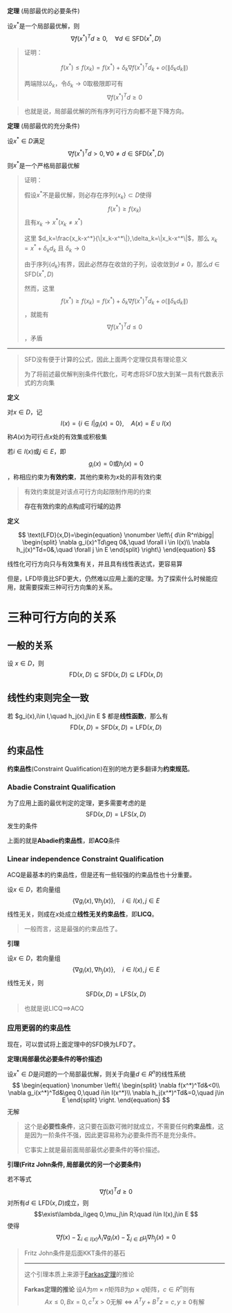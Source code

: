 **定理** (局部最优的必要条件)

设$x^*$是一个局部最优解，则$$\nabla f(x^*)^Td\geq 0,\quad \forall d\in \text{SFD}(x^*,D) $$

> 证明：
>
> $$f(x^*)\leq f(x_k)=f(x^*)+\delta_k\nabla f(x^*)^Td_k+o(\|\delta_kd_k\|) $$
>
> 两端除以$\delta_k$，令$\delta_k\to0$取极限即可有$$\nabla f(x^*)^Td\geq 0 $$

> 也就是说，局部最优解的所有序列可行方向都不是下降方向。

**定理** (局部最优的充分条件)

设$x^*\in D$满足$$ \nabla f(x^*)^Td>0,\forall 0\neq d\in \text{SFD}(x^*,D) $$则$x^*$是一个严格局部最优解

> 证明：
>
> 假设$x^*$不是最优解，则必存在序列$\{x_k\}\subset D$使得$$ f(x^*)\geq f(x_k) $$且有$x_k\to x^*(x_k\neq x^*)$
>
> 这里 $d_k=\frac{x_k-x^*}{\|x_k-x^*\|},\delta_k=\|x_k-x^*\|$，那么 $x_k=x^*+\delta_kd_k$ 且 $\delta_k\to0$
>
> 由于序列$\{d_k\}$有界，因此必然存在收敛的子列，设收敛到$d\neq 0$，那么$d\in \text{SFD}(x^*,D)$
>
> 然而，这里 $$f(x^*)\geq f(x_k)=f(x^*)+\delta_k\nabla f(x^*)^Td_k+o(\|\delta_kd_k\|) $$，就能有$$\nabla f(x^*)^Td\leq 0 $$，矛盾

---

> SFD没有便于计算的公式，因此上面两个定理仅具有理论意义
>
> 为了将前述最优解判别条件代数化，可考虑将SFD放大到某一具有代数表示式的方向集

**定义** 

对$x\in D$，记$$ I(x)=\{ i\in I|g_i(x)=0 \},\quad A(x)=E\cup I(x) $$称$A(x)$为可行点$x$处的有效集或积极集

若$i\in I(x)$或$j\in E$，即$$ g_i(x)=0\text{或}h_j(x)=0 $$，称相应约束为**有效约束**，其他约束称为$x$处的非有效约束

> 有效约束就是对该点可行方向起限制作用的约束
>
> **存在有效约束的点构成可行域的边界**

**定义**

$$ \text{LFD}(x,D)=\begin{equation}
    \nonumber
    \left\{
        d\in R^n\bigg|
        \begin{split}
            \nabla g_i(x)^Td\geq 0&,\quad \forall i \in I(x)\\
            \nabla h_j(x)^Td=0&,\quad \forall j \in E
        \end{split}
    \right\}
\end{equation} $$

线性化可行方向只与有效集有关，并且具有线性表达式，更容易算

但是，LFD毕竟比SFD更大，仍然难以应用上面的定理。为了探索什么时候能应用，就需要探索三种可行方向集的关系。

# 三种可行方向的关系

## 一般的关系

设 $x\in D$，则 $$ \text{FD}(x,D)\subseteq \text{SFD}(x,D)\subseteq\text{LFD}(x,D) $$

## 线性约束则完全一致

若 $g_i(x),i\in I,\quad h_j(x),j\in E $ 都是**线性函数**，那么有 $$ \text{FD}(x,D)=\text{SFD}(x,D)=\text{LFD}(x,D) $$

## 约束品性

**约束品性**(Constraint Qualification)在别的地方更多翻译为**约束规范**。

### Abadie Constraint Qualification

为了应用上面的最优判定的定理，更多需要考虑的是 $$ \text{SFD}(x,D)=\text{LFS}(x,D) $$发生的条件

上面的就是**Abadie约束品性**，即**ACQ**条件

### Linear independence Constraint Qualification

ACQ是最基本的约束品性，但是还有一些较强的约束品性也十分重要。

设$x\in D$，若向量组$$ \{ \nabla g_i(x),\nabla h_j(x) \},\quad i\in I(x),j\in E $$线性无关，则成在$x$处成立**线性无关约束品性**，即**LICQ**。

> 一般而言，这是最强的约束品性了。

**引理**

设$x\in D$，若向量组 $$ \{ \nabla g_i(x),\nabla h_j(x) \},\quad i\in I(x),j\in E $$ 线性无关，则 $$ \text{SFD}(x,D)=\text{LFS}(x,D) $$

> 也就是说LICQ$\implies$ACQ

### 应用更弱的约束品性

现在，可以尝试将上面定理中的SFD换为LFD了。

**定理(局部最优必要条件的等价描述)**

设$x^*\in D$是问题的一个局部最优解，则关于向量$d\in R^n$的线性系统$$ \begin{equation}
    \nonumber
    \left\{
        \begin{split}
            \nabla f(x^*)^Td&<0\\
            \nabla g_i(x^*)^Td&\geq 0,\quad i\in I(x^*)\\
            \nabla h_j(x^*)^Td&=0,\quad j\in E
        \end{split}
    \right.
\end{equation} $$无解

> 这个是**必要性条件**，这只要在函数可微时就成立，不需要任何**约束品性**，这是因为一阶条件不强，因此更容易称为必要条件而不是充分条件。
>
> 它事实上就是最前面局部最优必要条件的等价描述。

**引理(Fritz John条件, 局部最优的另一个必要条件)**

若不等式 $$\nabla f(x)^Td\geq 0 $$对所有$d\in \text{LFD}(x,D)$成立，则$$\exist\lambda_i\geq 0,\mu_j\in R;\quad i\in I(x),j\in E $$使得$$ \nabla f(x)-\sum_{i\in I(x)}\lambda_i\nabla g_i(x)-\sum_{j\in E}\mu_j\nabla h_j(x)=0 $$

> Fritz John条件是后面KKT条件的基石
> 
> ---
> 这个引理本质上来源于[Farkas定理](./3-凸集.md#farkas定理)的推论
>
> **Farkas定理的推论**
> 设$A$为$m\times n$矩阵$B$为$p\times q$矩阵，$c\in R^n$则有$$ Ax\leq 0,Bx=0,c^Tx>0\text{无解}\iff A^Ty+B^Tz=c,y\geq 0\text{有解} $$
> 




